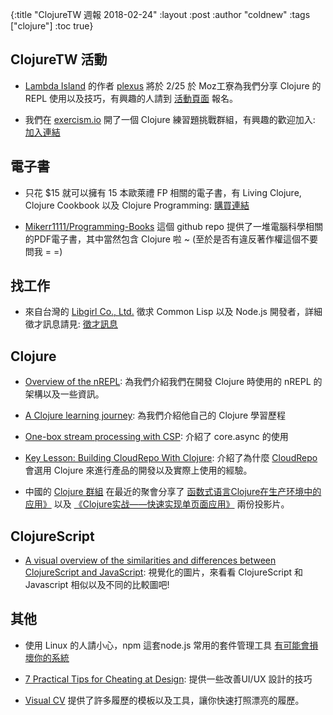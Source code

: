 {:title "ClojureTW 週報 2018-02-24"
:layout :post
:author "coldnew"
:tags  ["clojure"]
:toc true}

## ClojureTW 活動

- [Lambda Island](https://lambdaisland.com/) 的作者 [plexus](https://twitter.com/plexus) 將於 2/25 於 Moz工寮為我們分享 Clojure 的 REPL 使用以及技巧，有興趣的人請到 [活動頁面](https://www.meetup.com/Clojure-tw/events/247467501/) 報名。

- 我們在 [exercism.io](http://exercism.io/) 開了一個 Clojure 練習題挑戰群組，有興趣的歡迎加入: [加入連結](http://exercism.io/teams/clojure-tw/)

## 電子書

- 只花 $15 就可以擁有 15 本歐萊禮 FP 相關的電子書，有 Living Clojure, Clojure Cookbook 以及 Clojure Programming: [購買連結](https://www.humblebundle.com/books/functional-programming-books)

- [Mikerr1111/Programming-Books](https://github.com/Mikerr1111/Programming-Books) 這個 github repo 提供了一堆電腦科學相關的PDF電子書，其中當然包含 Clojure 啦 ~ (至於是否有違反著作權這個不要問我 = =)

## 找工作

- 來自台灣的 [Libgirl Co., Ltd.](https://libgirl.com/) 徵求 Common Lisp 以及 Node.js 開發者，詳細徵才訊息請見: [徵才訊息](https://docs.google.com/document/d/1vmSmlVA5TiYvTRoCtCWLCNd0mS6BaijUPTGQPw5FfyM/edit#)

## Clojure

- [Overview of the nREPL](https://juxt.pro/blog/posts/nrepl.html): 為我們介紹我們在開發 Clojure 時使用的 nREPL 的架構以及一些資訊。

- [A Clojure learning journey](https://www.stuttaford.me/2018/02/18/a-clojure-learning-journey/): 為我們介紹他自己的 Clojure 學習歷程

- [One-box stream processing with CSP](https://adambard.com/blog/stream-processing-core-async/): 介紹了 core.async 的使用

- [Key Lesson: Building CloudRepo With Clojure](https://medium.com/@chris.shellenbarger/key-lesson-building-cloudrepo-with-clojure-99bc1c1c405e): 介紹了為什麼 [CloudRepo](https://www.cloudrepo.io/) 會選用 Clojure 來進行產品的開發以及實際上使用的經驗。

- 中國的 [Clojure 群組](http://clojure-china.org/t/meetup/789) 在最近的聚會分享了 [函数式语言Clojure在生产环境中的应用》](https://pan.baidu.com/s/1kWRs0Dp) 以及 [《Clojure实战——快速实现单页面应用》](https://pan.baidu.com/s/1o9K0H9S) 兩份投影片。

## ClojureScript

- [A visual overview of the similarities and differences between ClojureScript and JavaScript](https://medium.freecodecamp.org/here-is-a-quick-overview-of-the-similarities-and-differences-between-clojurescript-and-javascript-c5bd51c5c007): 視覺化的圖片，來看看 ClojureScript 和 Javascript 相似以及不同的比較圖吧!

## 其他

- 使用 Linux 的人請小心，npm 這套node.js 常用的套件管理工具 [有可能會損壞你的系統](https://www.bleepingcomputer.com/news/linux/botched-npm-update-crashes-linux-systems-forces-users-to-reinstall/)

- [7 Practical Tips for Cheating at Design](https://medium.com/refactoring-ui/7-practical-tips-for-cheating-at-design-40c736799886): 提供一些改善UI/UX 設計的技巧

- [Visual CV](https://www.visualcv.com/) 提供了許多履歷的模板以及工具，讓你快速打照漂亮的履歷。
